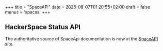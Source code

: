 +++
title = "SpaceAPI"
date = 2025-08-07T01:20:55+02:00
draft = false
menus = 'spaces'
+++


## HackerSpace Status API

The authoritative source of SpaceApi documentation is now at the [SpaceAPI site](https://github.com/SpaceAPI).
